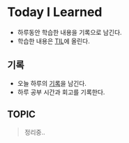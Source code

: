 # Today I Learned
  
+ 하루동안 학습한 내용을 기록으로 남긴다.
+ 학습한 내용은 [TIL](https://github.com/MIN-04/TIL/ "내 Github")에 올린다.


## 기록
+ 오늘 하루의 [기록](https://github.com/MIN-04/TIL/blob/master/Record/README.md "오늘 하루의 기록")을 남긴다.
+ 하루 공부 시간과 회고를 기록한다.



## TOPIC
> 정리중..
  

